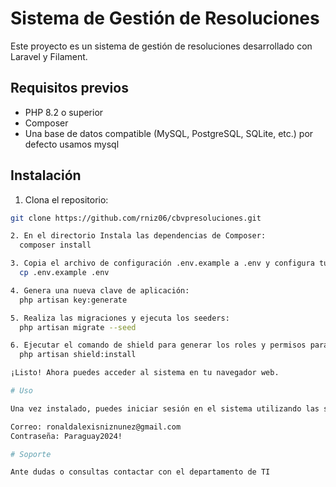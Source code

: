 # Sistema de Gestión de Resoluciones

Este proyecto es un sistema de gestión de resoluciones desarrollado con Laravel y Filament.

## Requisitos previos

- PHP 8.2 o superior
- Composer
- Una base de datos compatible (MySQL, PostgreSQL, SQLite, etc.) por defecto usamos mysql

## Instalación

1. Clona el repositorio:

  ```bash
  git clone https://github.com/rniz06/cbvpresoluciones.git

2. En el directorio Instala las dependencias de Composer:
    composer install

3. Copia el archivo de configuración .env.example a .env y configura tus variables de entorno:
    cp .env.example .env

4. Genera una nueva clave de aplicación:
    php artisan key:generate

5. Realiza las migraciones y ejecuta los seeders:
    php artisan migrate --seed

6. Ejecutar el comando de shield para generar los roles y permisos para cada modulo:
    php artisan shield:install

¡Listo! Ahora puedes acceder al sistema en tu navegador web.

# Uso

Una vez instalado, puedes iniciar sesión en el sistema utilizando las siguientes credenciales:

Correo: ronaldalexisniznunez@gmail.com
Contraseña: Paraguay2024!

# Soporte

Ante dudas o consultas contactar con el departamento de TI